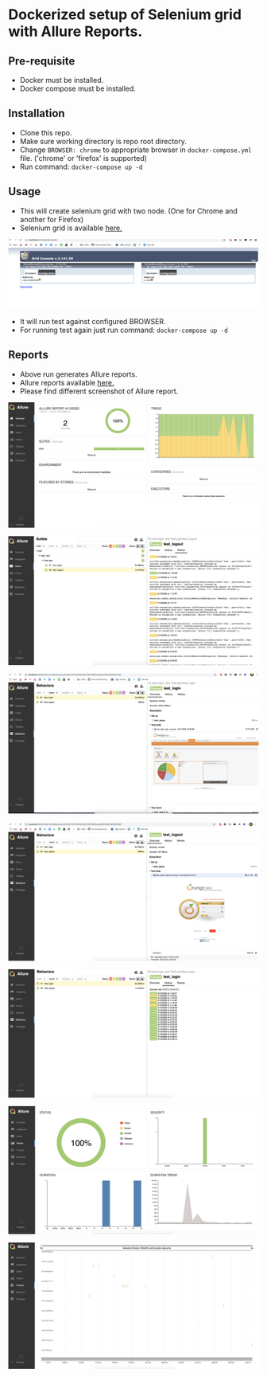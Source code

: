 # Dockerized setup of Selenium grid with Allure Reports.

## Pre-requisite

- Docker must be installed.
- Docker compose must be installed.

## Installation

- Clone this repo.
- Make sure working directory is repo root directory.
- Change `BROWSER: chrome` to appropriate browser in `docker-compose.yml` file. ('chrome' or 'firefox' is supported)
- Run command: `docker-compose up -d`

## Usage

- This will create selenium grid with two node. (One for Chrome and another for Firefox)
- Selenium grid is available [here.](localhost:4444/grid/console)

![Selenium Grid](./assets/selenium_grid.png "Selenium Grid with nodes")

- It will run test against configured BROWSER.
- For running test again just run command: `docker-compose up -d`

## Reports

- Above run generates Allure reports.
- Allure reports available [here.](http://localhost:4040/index.html)
- Please find different screenshot of Allure report.

![Allure Overview](./assets/allure_overview.png "Allure Overview")

![Allure TestSuite](./assets/allure_testsuite.png "Allure TestSuite")

![Login Test Report with screenshot](./assets/successful_login.png "Login Test Report with screenshot")

![Logout Test Report with screenshot](./assets/successful_logout.png "Logout Test Report with screenshot")

![Allure BDD](./assets/allure_bdd.png "Allure BDD")

![Allure Graphs](./assets/allure_graphs.png "Allure Graphs")

![Allure Timeline](./assets/allure_timeline.png "Allure Timeline")